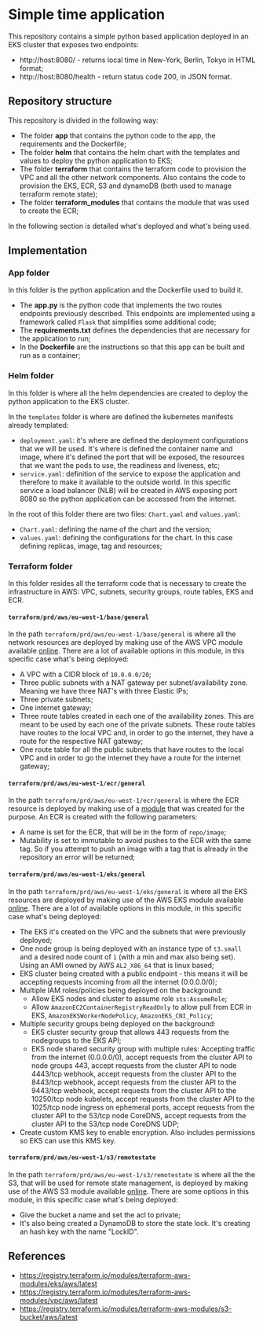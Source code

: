 # Simple time application
This repository contains a simple python based application deployed in an EKS cluster that exposes two endpoints:
- http://host:8080/ - returns local time in New-York, Berlin, Tokyo in HTML format;
- http://host:8080/health - return status code 200, in JSON format.

## Repository structure
This repository is divided in the following way:
- The folder **app** that contains the python code to the app, the requirements and the Dockerfile;
- The folder **helm** that contains the helm chart with the templates and values to deploy the python application to EKS;
- The folder **terraform** that contains the terraform code to provision the VPC and all the other network components. Also contains the code to provision the EKS, ECR, S3 and dynamoDB (both used to manage terraform remote state);
- The folder **terraform_modules** that contains the module that was used to create the ECR;

In the following section is detailed what's deployed and what's being used. 

## Implementation
### App folder
In this folder is the python application and the Dockerfile used to build it.
- The **app.py** is the python code that implements the two routes endpoints previously described. This endpoints are implemented using a framework called `Flask` that simplifies some additional code;
- The **requirements.txt** defines the dependencies that are necessary for the application to run;
- In the **Dockerfile** are the instructions so that this app can be built and run as a container;

### Helm folder 
In this folder is where all the helm dependencies are created to deploy the python application to the EKS cluster. 

In the `templates` folder is where are defined the kubernetes manifests already templated:
- `deployment.yaml`: it's where are defined the deployment configurations that we will be used. It's where is defined the container name and image, where it's defined the port that will be exposed, the resources that we want the pods to use, the readiness and liveness, etc;
- `service.yaml`: definition of the service to expose the application and therefore to make it available to the outside world. In this specific service a load balancer (NLB) will be created in AWS exposing port 8080 so the python application can be accessed from the internet.

In the root of this folder there are two files: `Chart.yaml` and `values.yaml`:
- `Chart.yaml`: defining the name of the chart and the version;
- `values.yaml`: defining the configurations for the chart. In this case defining replicas, image, tag and resources;

### Terraform folder
In this folder resides all the terraform code that is necessary to create the infrastructure in AWS: VPC, subnets, security groups, route tables, EKS and ECR.
#### `terraform/prd/aws/eu-west-1/base/general`
In the path `terraform/prd/aws/eu-west-1/base/general` is where all the network resources are deployed by making use of the AWS VPC module available [online](https://registry.terraform.io/modules/terraform-aws-modules/vpc/aws/latest). There are a lot of available options in this module, in this specific case what's being deployed:
   - A VPC with a CIDR block of `10.0.0.0/20`;
   - Three public subnets with a NAT gateway per subnet/availability zone. Meaning we have three NAT's with three Elastic IPs;
   - Three private subnets;
   - One internet gateway;
   - Three route tables created in each one of the availability zones. This are meant to be used by each one of the private subnets. These route tables have routes to the local VPC and, in order to go the internet, they have a route for the respective NAT gateway;
   - One route table for all the public subnets that have routes to the local VPC and in order to go the internet they have a route for the internet gateway;
#### `terraform/prd/aws/eu-west-1/ecr/general`
In the path `terraform/prd/aws/eu-west-1/ecr/general` is where the ECR resource is deployed by making use of a  [module](terraform_modules/ecr) that was created for the purpose. An ECR is created with the following parameters:
- A name is set for the ECR, that will be in the form of `repo/image`;
- Mutability is set to immutable to avoid pushes to the ECR with the same tag. So if you attempt to push an image with a tag that is already in the repository an error will be returned;

#### `terraform/prd/aws/eu-west-1/eks/general`
In the path `terraform/prd/aws/eu-west-1/eks/general` is where all the EKS resources are deployed by making use of the AWS EKS module available [online](https://registry.terraform.io/modules/terraform-aws-modules/eks/aws/latest). There are a lot of available options in this module, in this specific case what's being deployed:
   - The EKS it's created on the VPC and the subnets that were previously deployed;
   - One node group is being deployed with an instance type of `t3.small` and a desired node count of `1` (with a min and max also being set). Using an AMI owned by AWS `AL2_X86_64` that is linux based;
   - EKS cluster being created with a public endpoint - this means it will be accepting requests incoming from all the internet (0.0.0.0/0);
   - Multiple IAM roles/policies being deployed on the background:
        - Allow EKS nodes and cluster to assume role `sts:AssumeRole`;
        - Allow `AmazonEC2ContainerRegistryReadOnly` to allow pull from ECR in EKS, `AmazonEKSWorkerNodePolicy`, `AmazonEKS_CNI_Policy`;
   - Multiple security groups being deployed on the background:
        - EKS cluster security group that allows 443 requests from the nodegroups to the EKS API;
        - EKS node shared security group with multiple rules: Accepting traffic from the internet (0.0.0.0/0), accept requests from the cluster API to node groups 443, accept requests from the cluster API to node 4443/tcp webhook, accept requests from the cluster API to the 8443/tcp webhook, accept requests from the cluster API to the 9443/tcp webhook, accept requests from the cluster API to the 10250/tcp node kubelets, accept requests from the cluster API to the 1025/tcp node ingress on ephemeral ports, accept requests from the cluster API to the 53/tcp node CoreDNS, accept requests from the cluster API to the 53/tcp node CoreDNS UDP;
   - Create custom KMS key to enable encryption. Also includes permissions so EKS can use this KMS key.
#### `terraform/prd/aws/eu-west-1/s3/remotestate`
In the path `terraform/prd/aws/eu-west-1/s3/remotestate` is where all the the S3, that will be used for remote state management, is deployed by making use of the AWS S3 module available [online](https://registry.terraform.io/modules/terraform-aws-modules/s3-bucket/aws/latest). There are some options in this module, in this specific case what's being deployed:
- Give the bucket a name and set the acl to private;
- It's also being created a DynamoDB to store the state lock. It's creating an hash key with the name "LockID". 

## References
- https://registry.terraform.io/modules/terraform-aws-modules/eks/aws/latest
- https://registry.terraform.io/modules/terraform-aws-modules/vpc/aws/latest
- https://registry.terraform.io/modules/terraform-aws-modules/s3-bucket/aws/latest
 
